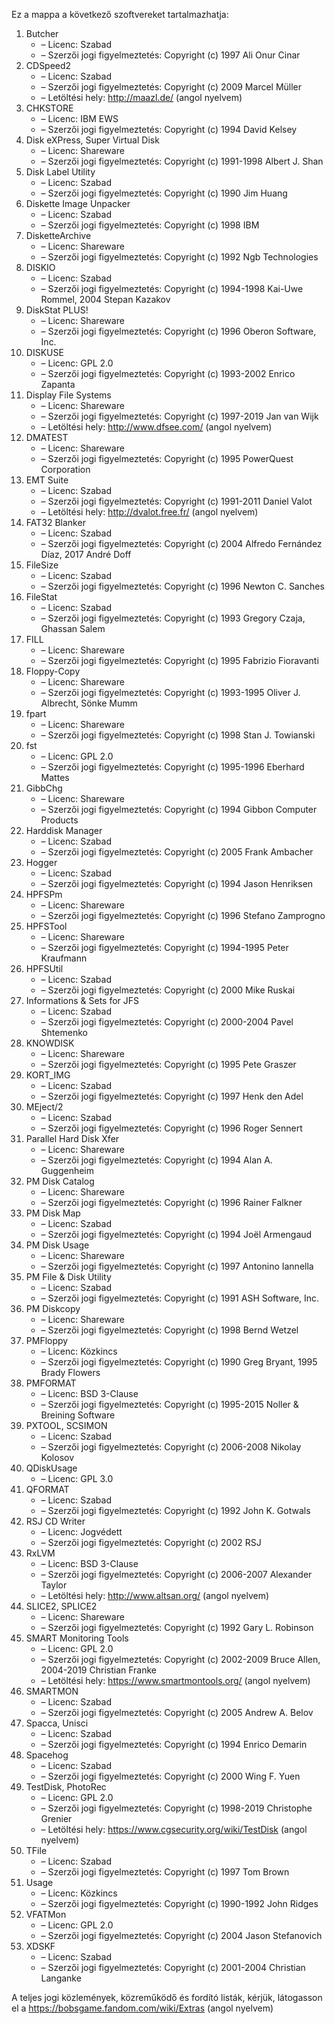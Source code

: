 ﻿Ez a mappa a következő szoftvereket tartalmazhatja:

1. Butcher
   - – Licenc: Szabad
   - – Szerzői jogi figyelmeztetés: Copyright (c) 1997 Ali Onur Cinar
2. CDSpeed2
   - – Licenc: Szabad
   - – Szerzői jogi figyelmeztetés: Copyright (c) 2009 Marcel Müller
   - – Letöltési hely: http://maazl.de/ (angol nyelvem)
3. CHKSTORE
   - – Licenc: IBM EWS
   - – Szerzői jogi figyelmeztetés: Copyright (c) 1994 David Kelsey
4. Disk eXPress, Super Virtual Disk
   - – Licenc: Shareware
   - – Szerzői jogi figyelmeztetés: Copyright (c) 1991-1998 Albert J. Shan
5. Disk Label Utility
   - – Licenc: Szabad
   - – Szerzői jogi figyelmeztetés: Copyright (c) 1990 Jim Huang
6. Diskette Image Unpacker
   - – Licenc: Szabad
   - – Szerzői jogi figyelmeztetés: Copyright (c) 1998 IBM
7. DisketteArchive
   - – Licenc: Shareware
   - – Szerzői jogi figyelmeztetés: Copyright (c) 1992 Ngb Technologies
8. DISKIO
   - – Licenc: Szabad
   - – Szerzői jogi figyelmeztetés: Copyright (c) 1994-1998 Kai-Uwe Rommel, 2004 Stepan Kazakov
9. DiskStat PLUS!
   - – Licenc: Shareware
   - – Szerzői jogi figyelmeztetés: Copyright (c) 1996 Oberon Software, Inc.
10. DISKUSE
    - – Licenc: GPL 2.0
    - – Szerzői jogi figyelmeztetés: Copyright (c) 1993-2002 Enrico Zapanta
11. Display File Systems
    - – Licenc: Shareware
    - – Szerzői jogi figyelmeztetés: Copyright (c) 1997-2019 Jan van Wijk
    - – Letöltési hely: http://www.dfsee.com/ (angol nyelvem)
12. DMATEST
    - – Licenc: Shareware
    - – Szerzői jogi figyelmeztetés: Copyright (c) 1995 PowerQuest Corporation
13. EMT Suite
    - – Licenc: Szabad
    - – Szerzői jogi figyelmeztetés: Copyright (c) 1991-2011 Daniel Valot
    - – Letöltési hely: http://dvalot.free.fr/ (angol nyelvem)
14. FAT32 Blanker
    - – Licenc: Szabad
    - – Szerzői jogi figyelmeztetés: Copyright (c) 2004 Alfredo Fernández Díaz, 2017 André Doff
15. FileSize
    - – Licenc: Szabad
    - – Szerzői jogi figyelmeztetés: Copyright (c) 1996 Newton C. Sanches
16. FileStat
    - – Licenc: Szabad
    - – Szerzői jogi figyelmeztetés: Copyright (c) 1993 Gregory Czaja, Ghassan Salem
17. FILL
    - – Licenc: Shareware
    - – Szerzői jogi figyelmeztetés: Copyright (c) 1995 Fabrizio Fioravanti
18. Floppy-Copy
    - – Licenc: Shareware
    - – Szerzői jogi figyelmeztetés: Copyright (c) 1993-1995 Oliver J. Albrecht, Sönke Mumm
19. fpart
    - – Licenc: Shareware
    - – Szerzői jogi figyelmeztetés: Copyright (c) 1998 Stan J. Towianski
20. fst
    - – Licenc: GPL 2.0
    - – Szerzői jogi figyelmeztetés: Copyright (c) 1995-1996 Eberhard Mattes
21. GibbChg
    - – Licenc: Shareware
    - – Szerzői jogi figyelmeztetés: Copyright (c) 1994 Gibbon Computer Products
22. Harddisk Manager
    - – Licenc: Szabad
    - – Szerzői jogi figyelmeztetés: Copyright (c) 2005 Frank Ambacher
23. Hogger
    - – Licenc: Szabad
    - – Szerzői jogi figyelmeztetés: Copyright (c) 1994 Jason Henriksen
24. HPFSPm
    - – Licenc: Shareware
    - – Szerzői jogi figyelmeztetés: Copyright (c) 1996 Stefano Zamprogno
25. HPFSTool
    - – Licenc: Shareware
    - – Szerzői jogi figyelmeztetés: Copyright (c) 1994-1995 Peter Kraufmann
26. HPFSUtil
    - – Licenc: Szabad
    - – Szerzői jogi figyelmeztetés: Copyright (c) 2000 Mike Ruskai
27. Informations & Sets for JFS
    - – Licenc: Szabad
    - – Szerzői jogi figyelmeztetés: Copyright (c) 2000-2004 Pavel Shtemenko
28. KNOWDISK
    - – Licenc: Shareware
    - – Szerzői jogi figyelmeztetés: Copyright (c) 1995 Pete Graszer
29. KORT_IMG
    - – Licenc: Szabad
    - – Szerzői jogi figyelmeztetés: Copyright (c) 1997 Henk den Adel
30. MEject/2
    - – Licenc: Szabad
    - – Szerzői jogi figyelmeztetés: Copyright (c) 1996 Roger Sennert
31. Parallel Hard Disk Xfer
    - – Licenc: Shareware
    - – Szerzői jogi figyelmeztetés: Copyright (c) 1994 Alan A. Guggenheim
32. PM Disk Catalog
    - – Licenc: Shareware
    - – Szerzői jogi figyelmeztetés: Copyright (c) 1996 Rainer Falkner
33. PM Disk Map
    - – Licenc: Szabad
    - – Szerzői jogi figyelmeztetés: Copyright (c) 1994 Joël Armengaud
34. PM Disk Usage
    - – Licenc: Shareware
    - – Szerzői jogi figyelmeztetés: Copyright (c) 1997 Antonino Iannella
35. PM File & Disk Utility
    - – Licenc: Szabad
    - – Szerzői jogi figyelmeztetés: Copyright (c) 1991 ASH Software, Inc.
36. PM Diskcopy
    - – Licenc: Shareware
    - – Szerzői jogi figyelmeztetés: Copyright (c) 1998 Bernd Wetzel
37. PMFloppy
    - – Licenc: Közkincs
    - – Szerzői jogi figyelmeztetés: Copyright (c) 1990 Greg Bryant, 1995 Brady Flowers
38. PMFORMAT
    - – Licenc: BSD 3-Clause
    - – Szerzői jogi figyelmeztetés: Copyright (c) 1995-2015 Noller & Breining Software
39. PXTOOL, SCSIMON
    - – Licenc: Szabad
    - – Szerzői jogi figyelmeztetés: Copyright (c) 2006-2008 Nikolay Kolosov
40. QDiskUsage
    - – Licenc: GPL 3.0
41. QFORMAT
    - – Licenc: Szabad
    - – Szerzői jogi figyelmeztetés: Copyright (c) 1992 John K. Gotwals
42. RSJ CD Writer
    - – Licenc: Jogvédett
    - – Szerzői jogi figyelmeztetés: Copyright (c) 2002 RSJ
43. RxLVM
    - – Licenc: BSD 3-Clause
    - – Szerzői jogi figyelmeztetés: Copyright (c) 2006-2007 Alexander Taylor
    - – Letöltési hely: http://www.altsan.org/ (angol nyelvem)
44. SLICE2, SPLICE2
    - – Licenc: Shareware
    - – Szerzői jogi figyelmeztetés: Copyright (c) 1992 Gary L. Robinson
45. SMART Monitoring Tools
    - – Licenc: GPL 2.0
    - – Szerzői jogi figyelmeztetés: Copyright (c) 2002-2009 Bruce Allen, 2004-2019 Christian Franke
    - – Letöltési hely: https://www.smartmontools.org/ (angol nyelvem)
46. SMARTMON
    - – Licenc: Szabad
    - – Szerzői jogi figyelmeztetés: Copyright (c) 2005 Andrew A. Belov
47. Spacca, Unisci
    - – Licenc: Szabad
    - – Szerzői jogi figyelmeztetés: Copyright (c) 1994 Enrico Demarin
48. Spacehog
    - – Licenc: Szabad
    - – Szerzői jogi figyelmeztetés: Copyright (c) 2000 Wing F. Yuen
49. TestDisk, PhotoRec
    - – Licenc: GPL 2.0
    - – Szerzői jogi figyelmeztetés: Copyright (c) 1998-2019 Christophe Grenier
    - – Letöltési hely: https://www.cgsecurity.org/wiki/TestDisk (angol nyelvem)
50. TFile
    - – Licenc: Szabad
    - – Szerzői jogi figyelmeztetés: Copyright (c) 1997 Tom Brown
51. Usage
    - – Licenc: Közkincs
    - – Szerzői jogi figyelmeztetés: Copyright (c) 1990-1992 John Ridges
52. VFATMon
    - – Licenc: GPL 2.0
    - – Szerzői jogi figyelmeztetés: Copyright (c) 2004 Jason Stefanovich
53. XDSKF
    - – Licenc: Szabad
    - – Szerzői jogi figyelmeztetés: Copyright (c) 2001-2004 Christian Langanke

A teljes jogi közlemények, közreműködő és fordító listák, kérjük, látogasson el a https://bobsgame.fandom.com/wiki/Extras (angol nyelvem)
